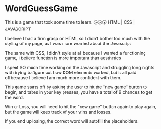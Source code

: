 # WordGuessGame
This is a game that took some time to learn. :clock430::clock430::clock430:
HTML | CSS | JAVASCRIPT

I believe I had a firm grasp on HTML so I didn't bother too much with the styling of my page, as I was more worried about the Javascript 
 
The same with CSS, I didn't style at all because I wanted a functioning game, I believe function is more important than aesthetics 

I spent SO much time working on the Javascript and struggling long nights with trying to figure out how DOM elements worked, but it all paid offbecause I believe I am much more confident with them.

This game starts off by asking the user to hit the "new game" button to begin, and takes in your key presses, you have a total
of 9 chances to get the word. 

Win or Loss, you will need to hit the "new game" button again to play again, but the game will
keep track of your wins and losses. 

If you end up losing, the correct word will autofill the placeholders.
